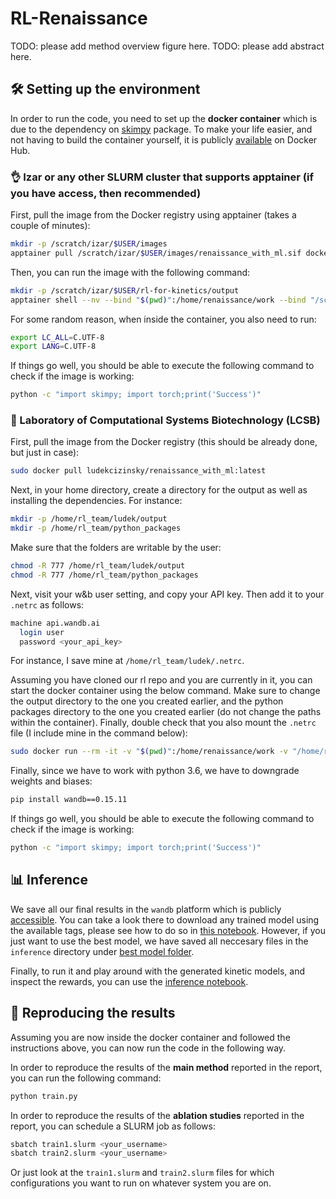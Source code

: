 # RL-Renaissance

TODO: please add method overview figure here.
TODO: please add abstract here.


## 🛠️ Setting up the environment

In order to run the code, you need to set up the **docker container** which is due to the dependency on [skimpy](https://github.com/EPFL-LCSB/skimpy) package. To make your life easier, and not having to build the container yourself, it is publicly [available](https://hub.docker.com/repository/docker/ludekcizinsky/renaissance_with_ml/general) on Docker Hub.

### 👌 Izar or any other SLURM cluster that supports apptainer (if you have access, then recommended)

First, pull the image from the Docker registry using apptainer (takes a couple of minutes):

```bash
mkdir -p /scratch/izar/$USER/images
apptainer pull /scratch/izar/$USER/images/renaissance_with_ml.sif docker://ludekcizinsky/renaissance_with_ml:latest
```

Then, you can run the image with the following command:

```bash
mkdir -p /scratch/izar/$USER/rl-for-kinetics/output
apptainer shell --nv --bind "$(pwd)":/home/renaissance/work --bind "/scratch/izar/$USER/rl-for-kinetics/output:/home/renaissance/output" /scratch/izar/$USER/images/renaissance_with_ml.sif
```

For some random reason, when inside the container, you also need to run:

```bash
export LC_ALL=C.UTF-8
export LANG=C.UTF-8
```

If things go well, you should be able to execute the following command to check if the image is working:

```bash
python -c "import skimpy; import torch;print('Success')"
```

### 🌿 Laboratory of Computational Systems Biotechnology (LCSB)

First, pull the image from the Docker registry (this should be already done, but just in case):

```bash
sudo docker pull ludekcizinsky/renaissance_with_ml:latest
```

Next, in your home directory, create a directory for the output as well as installing the dependencies. For instance:

```bash
mkdir -p /home/rl_team/ludek/output
mkdir -p /home/rl_team/python_packages
```

Make sure that the folders are writable by the user:

```bash
chmod -R 777 /home/rl_team/ludek/output
chmod -R 777 /home/rl_team/python_packages
```

Next, visit your w&b user setting, and copy your API key. Then add it to your `.netrc` as follows:

```bash
machine api.wandb.ai
  login user
  password <your_api_key>
```

For instance, I save mine at `/home/rl_team/ludek/.netrc`.

Assuming you have cloned our rl repo and you are currently in it, you can start the docker container using the below command. Make sure to change the output directory to the one you created earlier, 
and the python packages directory to the one you created earlier (do not change the paths within the container). Finally, double check that you also mount the `.netrc` file (I include mine in the command below):

```bash
sudo docker run --rm -it -v "$(pwd)":/home/renaissance/work -v "/home/rl_team/ludek/output:/home/renaissance/output" -v "/home/rl_team/python_packages:/home/renaissance/.local" -v "/home/rl_team/ludek/.netrc:/home/renaissance/.netrc" ludekcizinsky/renaissance_with_ml
```

Finally, since we have to work with python 3.6, we have to downgrade weights and biases:

```bash
pip install wandb==0.15.11
```

If things go well, you should be able to execute the following command to check if the image is working:

```bash
python -c "import skimpy; import torch;print('Success')"
```

## 📊 Inference

We save all our final results in the `wandb` platform which is publicly [accessible](https://wandb.ai/ludekcizinsky/rl-renaissance/table?nw=4uf48ytfjog). You can take a look there to download any trained model using the available tags, please see how to do so in [this notebook](notebooks/download_trained_models.ipynb). However, if you just want to use the best model, we have saved all neccesary files in the `inference` directory under [best model folder](inference/best_model).

Finally, to run it and play around with the generated kinetic models, and inspect the rewards, you can use the [inference notebook](notebooks/inference.ipynb).

## 🚀 Reproducing the results

Assuming you are now inside the docker container and followed the instructions above, you can now run the code in the following way.

In order to reproduce the results of the **main method** reported in the report, you can run the following command:

```bash
python train.py
```

In order to reproduce the results of the **ablation studies** reported in the report, you can schedule a SLURM job as follows:

```bash
sbatch train1.slurm <your_username>
sbatch train2.slurm <your_username>
```

Or just look at the `train1.slurm` and `train2.slurm` files for which configurations you want to run on whatever system you are on.